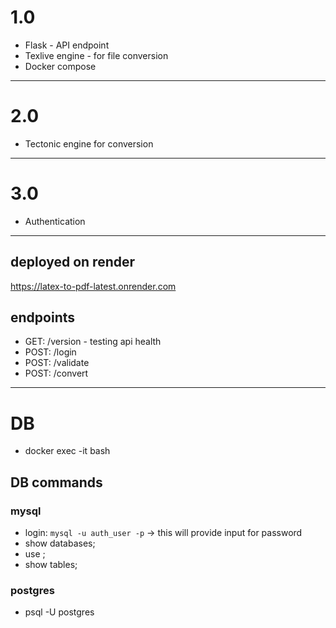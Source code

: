 # 1.0
- Flask - API endpoint
- Texlive engine - for file conversion
- Docker compose
---
# 2.0
+ Tectonic engine for conversion
---
# 3.0
+ Authentication

---
## deployed on render
https://latex-to-pdf-latest.onrender.com

## endpoints
- GET: /version - testing api health
- POST: /login
- POST: /validate
- POST: /convert

---
# DB
- docker exec -it <docker name> bash

## DB commands

### mysql
- login: `mysql -u auth_user -p`  -> this will provide input for password
- show databases;
- use <db>;
- show tables;

### postgres
- psql -U postgres